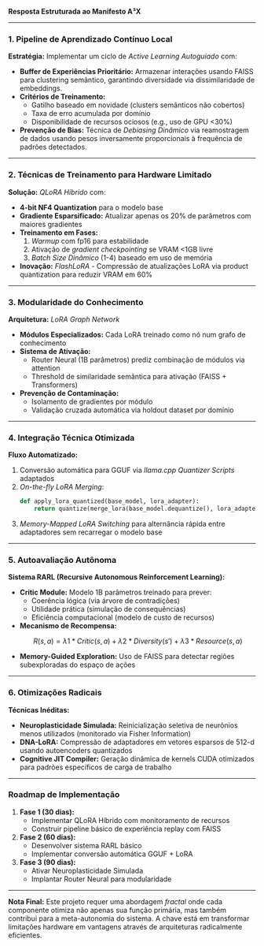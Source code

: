 **Resposta Estruturada ao Manifesto A³X**

---

### 1. Pipeline de Aprendizado Contínuo Local
**Estratégia:** Implementar um ciclo de *Active Learning Autoguiado* com:
- **Buffer de Experiências Prioritário:** Armazenar interações usando FAISS para clustering semântico, garantindo diversidade via dissimilaridade de embeddings.
- **Critérios de Treinamento:**
  - Gatilho baseado em novidade (clusters semânticos não cobertos)
  - Taxa de erro acumulada por domínio
  - Disponibilidade de recursos ociosos (e.g., uso de GPU <30%)
- **Prevenção de Bias:** Técnica de *Debiasing Dinâmico* via reamostragem de dados usando pesos inversamente proporcionais à frequência de padrões detectados.

---

### 2. Técnicas de Treinamento para Hardware Limitado
**Solução:** *QLoRA Híbrido* com:
- **4-bit NF4 Quantization** para o modelo base
- **Gradiente Esparsificado:** Atualizar apenas os 20% de parâmetros com maiores gradientes
- **Treinamento em Fases:**
  1. *Warmup* com fp16 para estabilidade
  2. Ativação de *gradient checkpointing* se VRAM <1GB livre
  3. *Batch Size Dinâmico* (1-4) baseado em uso de memória
- **Inovação:** *FlashLoRA* - Compressão de atualizações LoRA via product quantization para reduzir VRAM em 60%

---

### 3. Modularidade do Conhecimento
**Arquitetura:** *LoRA Graph Network*
- **Módulos Especializados:** Cada LoRA treinado como nó num grafo de conhecimento
- **Sistema de Ativação:**
  - Router Neural (1B parâmetros) prediz combinação de módulos via attention
  - Threshold de similaridade semântica para ativação (FAISS + Transformers)
- **Prevenção de Contaminação:**
  - Isolamento de gradientes por módulo
  - Validação cruzada automática via holdout dataset por domínio

---

### 4. Integração Técnica Otimizada
**Fluxo Automatizado:**
1. Conversão automática para GGUF via *llama.cpp Quantizer Scripts* adaptados
2. *On-the-fly LoRA Merging*:
   ```python
   def apply_lora_quantized(base_model, lora_adapter):
       return quantize(merge_lora(base_model.dequantize(), lora_adapter))
   ```
3. *Memory-Mapped LoRA Switching* para alternância rápida entre adaptadores sem recarregar o modelo base

---

### 5. Autoavaliação Autônoma
**Sistema RARL (Recursive Autonomous Reinforcement Learning):**
- **Critic Module:** Modelo 1B parâmetros treinado para prever:
  - Coerência lógica (via árvore de contradições)
  - Utilidade prática (simulação de consequências)
  - Eficiência computacional (modelo de custo de recursos)
- **Mecanismo de Recompensa:**
  ```math
  R(s,a) = λ1*Critic(s,a) + λ2*Diversity(s') + λ3*Resource(s,a)
  ```
- **Memory-Guided Exploration:** Uso de FAISS para detectar regiões subexploradas do espaço de ações

---

### 6. Otimizações Radicais
**Técnicas Inéditas:**
- **Neuroplasticidade Simulada:** Reinicialização seletiva de neurônios menos utilizados (monitorado via Fisher Information)
- **DNA-LoRA:** Compressão de adaptadores em vetores esparsos de 512-d usando autoencoders quantizados
- **Cognitive JIT Compiler:** Geração dinâmica de kernels CUDA otimizados para padrões específicos de carga de trabalho

---

### Roadmap de Implementação
1. **Fase 1 (30 dias):**
   - Implementar QLoRA Híbrido com monitoramento de recursos
   - Construir pipeline básico de experiência replay com FAISS
2. **Fase 2 (60 dias):**
   - Desenvolver sistema RARL básico
   - Implementar conversão automática GGUF + LoRA
3. **Fase 3 (90 dias):**
   - Ativar Neuroplasticidade Simulada
   - Implantar Router Neural para modularidade

---

**Nota Final:** Este projeto requer uma abordagem *fractal* onde cada componente otimiza não apenas sua função primária, mas também contribui para a meta-autonomia do sistema. A chave está em transformar limitações hardware em vantagens através de arquiteturas radicalmente eficientes. 